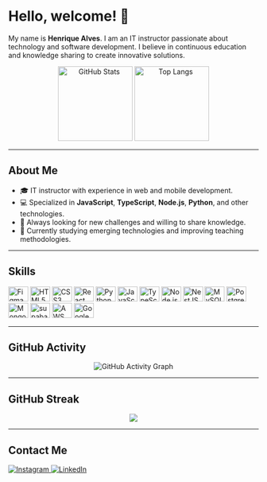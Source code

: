 # Hello, welcome! 👋

My name is **Henrique Alves**. I am an IT instructor passionate about technology and software development. I believe in continuous education and knowledge sharing to create innovative solutions.

<div align="center">
  <img height="150rem" src="https://github-readme-stats.vercel.app/api?username=rickalves&show_icons=true&theme=highcontrast" alt="GitHub Stats"/>
  <img height="150rem" src="https://github-readme-stats.vercel.app/api/top-langs/?username=rickalves&theme=highcontrast&layout=compact" alt="Top Langs"/>
</div>

---

## About Me

- 🎓 IT instructor with experience in web and mobile development.
- 💻 Specialized in **JavaScript**, **TypeScript**, **Node.js**, **Python**, and other technologies.
- 🚀 Always looking for new challenges and willing to share knowledge.
- 🌱 Currently studying emerging technologies and improving teaching methodologies.

---

## Skills

<div style="display: inline-block"> 
  <img title="Figma" alt="Figma" height="30" width="40" src="https://cdn.jsdelivr.net/gh/devicons/devicon@latest/icons/figma/figma-original.svg" /> 
  <img title="HTML5" alt="HTML5" height="30" width="40" src="https://cdn.jsdelivr.net/gh/devicons/devicon/icons/html5/html5-original.svg" /> 
  <img title="CSS3" alt="CSS3" height="30" width="40" src="https://cdn.jsdelivr.net/gh/devicons/devicon/icons/css3/css3-original.svg" /> 
  <img title="React/React Native" alt="React" height="30" width="40" src="https://cdn.jsdelivr.net/gh/devicons/devicon/icons/react/react-original.svg" /> 
  <img title="Python" alt="Python" height="30" width="40" src="https://cdn.jsdelivr.net/gh/devicons/devicon/icons/python/python-original.svg" /> 
  <img title="JavaScript" alt="JavaScript" height="30" width="40" src="https://cdn.jsdelivr.net/gh/devicons/devicon/icons/javascript/javascript-original.svg" /> 
  <img title="TypeScript" alt="TypeScript" height="30" width="40" src="https://cdn.jsdelivr.net/gh/devicons/devicon/icons/typescript/typescript-original.svg" /> 
  <img title="Node.js" alt="Node.js" height="30" width="40" src="https://cdn.jsdelivr.net/gh/devicons/devicon/icons/nodejs/nodejs-original.svg" /> 
  <img title="NestJS" alt="NestJS" height="30" width="40" src="https://cdn.jsdelivr.net/gh/devicons/devicon@latest/icons/nestjs/nestjs-original.svg" /> 
  <img title="MySQL" alt="MySQL" height="30" width="40" src="https://cdn.jsdelivr.net/gh/devicons/devicon/icons/mysql/mysql-original.svg" /> 
  <img title="PostgreSQL" alt="PostgreSQL" height="30" width="40" src="https://cdn.jsdelivr.net/gh/devicons/devicon/icons/postgresql/postgresql-original.svg" /> 
  <img title="MongoDB" alt="MongoDB" height="30" width="40" src="https://cdn.jsdelivr.net/gh/devicons/devicon/icons/mongodb/mongodb-original.svg" /> 
  <img title="Supabase" alt="supabase" height="30" width="40" src="https://cdn.jsdelivr.net/gh/devicons/devicon@latest/icons/supabase/supabase-original.svg" /> 
  <img title="AWS" alt="AWS" height="30" width="40" src="https://cdn.jsdelivr.net/gh/devicons/devicon@latest/icons/amazonwebservices/amazonwebservices-plain-wordmark.svg" /> 
  <img title="Google Cloud" alt="Google Cloud" height="30" width="40" src="https://cdn.jsdelivr.net/gh/devicons/devicon/icons/googlecloud/googlecloud-original.svg" /> 
</div>

---

## GitHub Activity

<p align="center">
  <img src="https://github-readme-activity-graph.vercel.app/graph?username=rickalves&theme=react-dark" alt="GitHub Activity Graph" />
</p>

---

## GitHub Streak

<p align="center">
   <img src="https://github-readme-streak-stats.herokuapp.com?user=rickalves&theme=highcontrast"/>
</p>

---

## Contact Me

<div>
  <a href="https://www.instagram.com/rick_alves.r/" target="_blank">
    <img src="https://img.shields.io/badge/Instagram-E4405F?style=for-the-badge&logo=instagram&logoColor=white" alt="Instagram"/>
  </a>
  <a href="https://www.linkedin.com/in/henrique-alves-685a1777/" target="_blank">
    <img src="https://img.shields.io/badge/LinkedIn-0077B5?style=for-the-badge&logo=linkedin&logoColor=white" alt="LinkedIn"/>
  </a>
</div>
